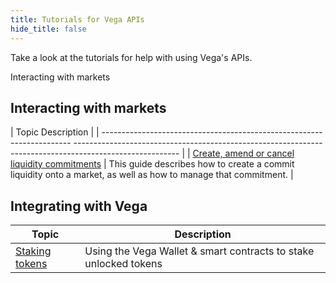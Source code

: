 ```yaml
---
title: Tutorials for Vega APIs
hide_title: false
---
```

Take a look at the tutorials for help with using Vega's APIs. 

Interacting with markets 

## Interacting with markets
| Topic                                                                   Description                                                                                                        |
| ---------------------------------------------------------------------- -------------------------------------------------------------------------------------------------------- |
| [Create, amend or cancel liquidity commitments](./providing-liquidity)                               | This guide describes how to create a commit liquidity onto a market, as well as how to manage that commitment. |

## Integrating with Vega
| Topic                                                                 |  Description                                                                                                        |
| ----------------------------------------------------------------------| -------------------------------------------------------------------------------------------------------- |
| [Staking tokens](./staking-tokens)               | Using the Vega Wallet & smart contracts to stake unlocked tokens |
